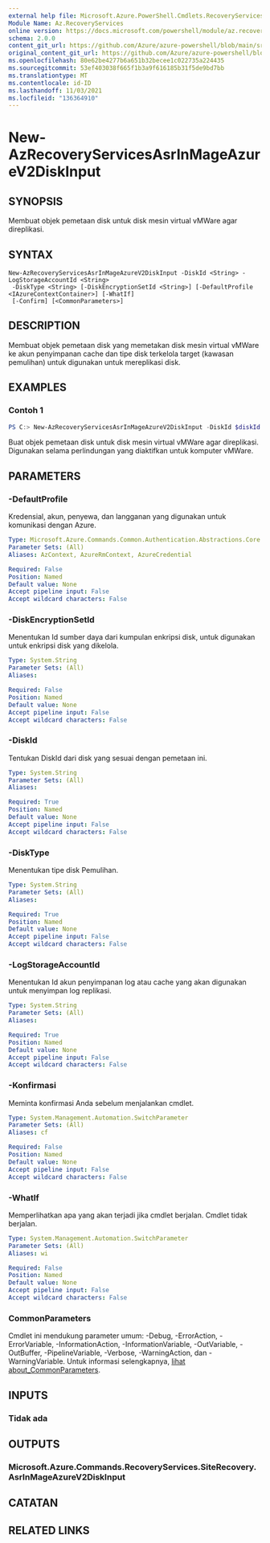 ```yaml
---
external help file: Microsoft.Azure.PowerShell.Cmdlets.RecoveryServices.SiteRecovery.dll-Help.xml
Module Name: Az.RecoveryServices
online version: https://docs.microsoft.com/powershell/module/az.recoveryservices/new-azrecoveryservicesasrinmageazurev2diskinput
schema: 2.0.0
content_git_url: https://github.com/Azure/azure-powershell/blob/main/src/RecoveryServices/RecoveryServices/help/New-AzRecoveryServicesAsrInMageAzureV2DiskInput.md
original_content_git_url: https://github.com/Azure/azure-powershell/blob/main/src/RecoveryServices/RecoveryServices/help/New-AzRecoveryServicesAsrInMageAzureV2DiskInput.md
ms.openlocfilehash: 80e62be4277b6a651b32becee1c022735a224435
ms.sourcegitcommit: 53ef403038f665f1b3a9f616185b31f5de9bd7bb
ms.translationtype: MT
ms.contentlocale: id-ID
ms.lasthandoff: 11/03/2021
ms.locfileid: "136364910"
---
```

# New-AzRecoveryServicesAsrInMageAzureV2DiskInput

## SYNOPSIS
Membuat objek pemetaan disk untuk disk mesin virtual vMWare agar direplikasi.

## SYNTAX

```
New-AzRecoveryServicesAsrInMageAzureV2DiskInput -DiskId <String> -LogStorageAccountId <String>
 -DiskType <String> [-DiskEncryptionSetId <String>] [-DefaultProfile <IAzureContextContainer>] [-WhatIf]
 [-Confirm] [<CommonParameters>]
```

## DESCRIPTION
Membuat objek pemetaan disk yang memetakan disk mesin virtual vMWare ke akun penyimpanan cache dan tipe disk terkelola target (kawasan pemulihan) untuk digunakan untuk mereplikasi disk.

## EXAMPLES

### Contoh 1
```powershell
PS C:> New-AzRecoveryServicesAsrInMageAzureV2DiskInput -DiskId $diskId -LogStorageAccountId $logStorageAccountId -DiskType $diskType
```

Buat objek pemetaan disk untuk disk mesin virtual vMWare agar direplikasi. Digunakan selama perlindungan yang diaktifkan untuk komputer vMWare.

## PARAMETERS

### -DefaultProfile
Kredensial, akun, penyewa, dan langganan yang digunakan untuk komunikasi dengan Azure.

```yaml
Type: Microsoft.Azure.Commands.Common.Authentication.Abstractions.Core.IAzureContextContainer
Parameter Sets: (All)
Aliases: AzContext, AzureRmContext, AzureCredential

Required: False
Position: Named
Default value: None
Accept pipeline input: False
Accept wildcard characters: False
```

### -DiskEncryptionSetId
Menentukan Id sumber daya dari kumpulan enkripsi disk, untuk digunakan untuk enkripsi disk yang dikelola.

```yaml
Type: System.String
Parameter Sets: (All)
Aliases:

Required: False
Position: Named
Default value: None
Accept pipeline input: False
Accept wildcard characters: False
```

### -DiskId
Tentukan DiskId dari disk yang sesuai dengan pemetaan ini.

```yaml
Type: System.String
Parameter Sets: (All)
Aliases:

Required: True
Position: Named
Default value: None
Accept pipeline input: False
Accept wildcard characters: False
```

### -DiskType
Menentukan tipe disk Pemulihan.

```yaml
Type: System.String
Parameter Sets: (All)
Aliases:

Required: True
Position: Named
Default value: None
Accept pipeline input: False
Accept wildcard characters: False
```

### -LogStorageAccountId
Menentukan Id akun penyimpanan log atau cache yang akan digunakan untuk menyimpan log replikasi.

```yaml
Type: System.String
Parameter Sets: (All)
Aliases:

Required: True
Position: Named
Default value: None
Accept pipeline input: False
Accept wildcard characters: False
```

### -Konfirmasi
Meminta konfirmasi Anda sebelum menjalankan cmdlet.

```yaml
Type: System.Management.Automation.SwitchParameter
Parameter Sets: (All)
Aliases: cf

Required: False
Position: Named
Default value: None
Accept pipeline input: False
Accept wildcard characters: False
```

### -WhatIf
Memperlihatkan apa yang akan terjadi jika cmdlet berjalan.
Cmdlet tidak berjalan.

```yaml
Type: System.Management.Automation.SwitchParameter
Parameter Sets: (All)
Aliases: wi

Required: False
Position: Named
Default value: None
Accept pipeline input: False
Accept wildcard characters: False
```

### CommonParameters
Cmdlet ini mendukung parameter umum: -Debug, -ErrorAction, -ErrorVariable, -InformationAction, -InformationVariable, -OutVariable, -OutBuffer, -PipelineVariable, -Verbose, -WarningAction, dan -WarningVariable. Untuk informasi selengkapnya, [lihat about_CommonParameters](http://go.microsoft.com/fwlink/?LinkID=113216).

## INPUTS

### Tidak ada

## OUTPUTS

### Microsoft.Azure.Commands.RecoveryServices.SiteRecovery.AsrInMageAzureV2DiskInput

## CATATAN

## RELATED LINKS
